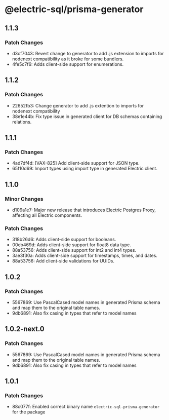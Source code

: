 # @electric-sql/prisma-generator

## 1.1.3

### Patch Changes

- d3cf7043: Revert change to generator to add .js extension to imports for nodenext compatibility as it broke for some bundlers.
- 4fe5c7f6: Adds client-side support for enumerations.

## 1.1.2

### Patch Changes

- 22652fb3: Change generator to add .js extention to imports for nodenext compatibility
- 38e1e44b: Fix type issue in generated client for DB schemas containing relations.

## 1.1.1

### Patch Changes

- 4ad7df4d: [VAX-825] Add client-side support for JSON type.
- 65f10d69: Import types using import type in generated Electric client.

## 1.1.0

### Minor Changes

- d109a1e7: Major new release that introduces Electric Postgres Proxy, affecting all Electric components.

### Patch Changes

- 318b26d6: Adds client-side support for booleans.
- 00eb469d: Adds client-side support for float8 data type.
- 88a53756: Adds client-side support for int2 and int4 types.
- 3ae3f30a: Adds client-side support for timestamps, times, and dates.
- 88a53756: Add client-side validations for UUIDs.

## 1.0.2

### Patch Changes

- 5567869: Use PascalCased model names in generated Prisma schema and map them to the original table names.
- 9db6891: Also fix casing in types that refer to model names

## 1.0.2-next.0

### Patch Changes

- 5567869: Use PascalCased model names in generated Prisma schema and map them to the original table names.
- 9db6891: Also fix casing in types that refer to model names

## 1.0.1

### Patch Changes

- 88c077f: Enabled correct binary name `electric-sql-prisma-generator` for the package
